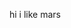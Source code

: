 hi i like mars
<!---
mamaxabras/mamaxabras is a ✨ special ✨ repository because its `README.md` (this file) appears on your GitHub profile.
You can click the Preview link to take a look at your changes.
--->
